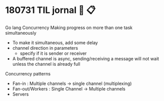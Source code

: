 # 180731 TIL jornal :book: :clipboard:

Go lang Concurrency
Making progress on more than one task simultaneously 
- To make it simultaneous, add some delay
- channel direction in parameters
  - specify if it is sender or receiver
- A buffered channel is async, sending/receiving a message will not wait unless the channel is already full

Concurrency patterns
- Fan-in : Multiple channels -> single channel (multiplexing)
- Fan-out/Workers : Single Channel -> Multiple channels
- Servers
